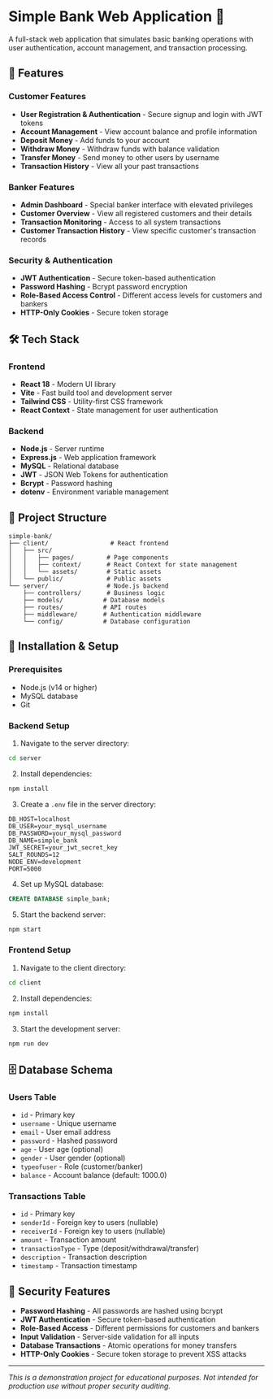 # Simple Bank Web Application 🏦

A full-stack web application that simulates basic banking operations with user authentication, account management, and transaction processing.

## 🚀 Features

### Customer Features
- **User Registration & Authentication** - Secure signup and login with JWT tokens
- **Account Management** - View account balance and profile information
- **Deposit Money** - Add funds to your account
- **Withdraw Money** - Withdraw funds with balance validation
- **Transfer Money** - Send money to other users by username
- **Transaction History** - View all your past transactions

### Banker Features
- **Admin Dashboard** - Special banker interface with elevated privileges
- **Customer Overview** - View all registered customers and their details
- **Transaction Monitoring** - Access to all system transactions
- **Customer Transaction History** - View specific customer's transaction records

### Security & Authentication
- **JWT Authentication** - Secure token-based authentication
- **Password Hashing** - Bcrypt password encryption
- **Role-Based Access Control** - Different access levels for customers and bankers
- **HTTP-Only Cookies** - Secure token storage

## 🛠️ Tech Stack

### Frontend
- **React 18** - Modern UI library
- **Vite** - Fast build tool and development server
- **Tailwind CSS** - Utility-first CSS framework
- **React Context** - State management for user authentication

### Backend
- **Node.js** - Server runtime
- **Express.js** - Web application framework
- **MySQL** - Relational database
- **JWT** - JSON Web Tokens for authentication
- **Bcrypt** - Password hashing
- **dotenv** - Environment variable management

## 📁 Project Structure

```
simple-bank/
├── client/                 # React frontend
│   ├── src/
│   │   ├── pages/         # Page components
│   │   ├── context/       # React Context for state management
│   │   └── assets/        # Static assets
│   └── public/            # Public assets
└── server/                # Node.js backend
    ├── controllers/       # Business logic
    ├── models/           # Database models
    ├── routes/           # API routes
    ├── middleware/       # Authentication middleware
    └── config/           # Database configuration
```


## 🔧 Installation & Setup

### Prerequisites
- Node.js (v14 or higher)
- MySQL database
- Git

### Backend Setup

1. Navigate to the server directory:
```bash
cd server
```

2. Install dependencies:
```bash
npm install
```

3. Create a `.env` file in the server directory:
```env
DB_HOST=localhost
DB_USER=your_mysql_username
DB_PASSWORD=your_mysql_password
DB_NAME=simple_bank
JWT_SECRET=your_jwt_secret_key
SALT_ROUNDS=12
NODE_ENV=development
PORT=5000
```

4. Set up MySQL database:
```sql
CREATE DATABASE simple_bank;
```

5. Start the backend server:
```bash
npm start
```

### Frontend Setup

1. Navigate to the client directory:
```bash
cd client
```

2. Install dependencies:
```bash
npm install
```

3. Start the development server:
```bash
npm run dev
```

## 🗄️ Database Schema

### Users Table
- `id` - Primary key
- `username` - Unique username
- `email` - User email address
- `password` - Hashed password
- `age` - User age (optional)
- `gender` - User gender (optional)
- `typeofuser` - Role (customer/banker)
- `balance` - Account balance (default: 1000.0)

### Transactions Table
- `id` - Primary key
- `senderId` - Foreign key to users (nullable)
- `receiverId` - Foreign key to users (nullable)
- `amount` - Transaction amount
- `transactionType` - Type (deposit/withdrawal/transfer)
- `description` - Transaction description
- `timestamp` - Transaction timestamp

## 🔐 Security Features

- **Password Hashing** - All passwords are hashed using bcrypt
- **JWT Authentication** - Secure token-based authentication
- **Role-Based Access** - Different permissions for customers and bankers
- **Input Validation** - Server-side validation for all inputs
- **Database Transactions** - Atomic operations for money transfers
- **HTTP-Only Cookies** - Secure token storage to prevent XSS attacks



---

*This is a demonstration project for educational purposes. Not intended for production use without proper security auditing.*
